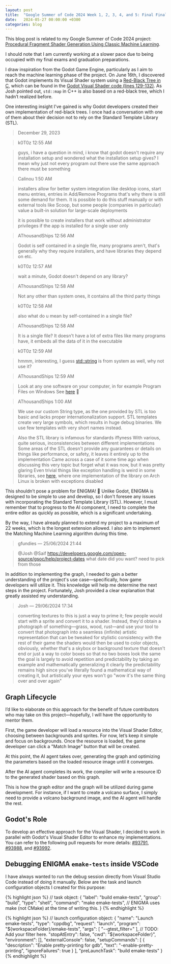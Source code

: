 ```yaml
---
layout: post
title:  "Google Summer of Code 2024 Week 1, 2, 3, 4, and 5: Final Final Exams"
date:   2024-05-27 00:00:00 +0300
categories: blog
---
```


This blog post is related to my Google Summer of Code 2024 project: [Procedural Fragment Shader Generation Using Classic Machine Learning][my-google-summer-of-code-2024-project].

I should note that I am currently working at a slower pace due to being occupied with my final exams and graduation preparations.

I draw inspiration from the Godot Game Engine, particularly as I aim to reach the machine learning phase of the project. On June 16th, I discovered that Godot implements its Visual Shader system using a [Red-Black Tree in C][red-black-tree-c-code], which can be found in the [Godot Visual Shader code (lines 129-132)][godot-visual-shader-h-129-132]. As Josh pointed out, `std::map` in C++ is also based on a red-black tree, which I hadn’t realized before.

One interesting insight I've gained is why Godot developers created their own implementation of red-black trees. I once had a conversation with one of them about their decision not to rely on the Standard Template Library (STL).

> December 29, 2023
 
> k0T0z 12:55 AM

> guys, i have a question in mind, i know that godot doesn't require any installation setup and wondered what the installation setup gives? I mean why just not every program out there use the same approach there must be something

> Calinou 1:50 AM

> installers allow for better system integration like desktop icons, start menu entries, entries in Add/Remove Programs
> that's why there is still some demand for them. It is possible to do this stuff manually or with external tools like Scoop, but some people (companies in particular) value a built-in solution for large-scale deployments
>
> it is possible to create installers that work without administrator privileges if the app is installed for a single user only

> AThousandShips 12:56 AM

> Godot is self contained in a single file, many programs aren't, that's generally why they require installers, and have libraries they depend on etc.

> k0T0z 12:57 AM

> wait a minute, Godot doesn't depend on any library?

> AThousandShips 12:58 AM

> Not any other than system ones, it contains all the third party things

> k0T0z 12:58 AM

> also what do u mean by self-contained in a single file?

> AThousandShips 12:58 AM

> It is a single file? It doesn't have a lot of extra files like many programs have, it embeds all the data of it in the executable

> k0T0z 12:59 AM

> hmmm, interesting, I guess <std::string> is from system as well, why not use it?

> AThousandShips 12:59 AM

> Look at any one software on your computer, in for example Program Files on Windows
> See [here](https://docs.godotengine.org/en/stable/about/faq.html#doc-faq-why-not-stl) 🙂

> AThousandShips 1:00 AM

> We use our custom String type, as the one provided by STL is too basic and lacks proper internationalization support.
> STL templates create very large symbols, which results in huge debug binaries. We use few templates with very short names instead.

> Also the STL library is infamous for standards iffyness
> With various, quite serious, inconsistencies between different implementations
> Some areas of the STL doesn't provide any guarantees or details on things like performance, or safety, it leaves it entirely up to the implementation
> Came across a case of it some time ago when discussing this very topic but forget what it was now, but it was pretty glaring
> Even trivial things like exception handling is weird in some libraries, see [here](https://github.com/godotengine/godot-cpp/issues/1326), where one implementation of the library on Arch Linux is broken with exceptions disabled

This shouldn’t pose a problem for ENIGMA! 🤣 Unlike Godot, ENIGMA is designed to be simple to use and develop, so I don't foresee any issues with incorporating the Standard Template Library (STL). However, I must remember that to progress to the AI component, I need to complete the entire editor as quickly as possible, which is a significant undertaking.

By the way, I have already planned to extend my project to a maximum of 22 weeks, which is the longest extension allowed. I also aim to implement the Matching Machine Learning algorithm during this time.

> gfundies — 25/06/2024 21:44

> @Josh @Saif https://developers.google.com/open-source/gsoc/help/project-dates what date did you want?
> need to pick from those

In addition to implementing the graph, I needed to gain a better understanding of the project's use case—specifically, how game developers will utilize it. This knowledge will help me determine the next steps in the project. Fortunately, Josh provided a clear explanation that greatly assisted my understanding.

> Josh — 29/06/2024 17:34

> converting textures to this is just a way to prime it; few people would start with a sprite and convert it to a shader. Instead, they'd obtain a photograph of something—grass, wood, rust—and use your tool to convert that photograph into a seamless (infinite) artistic representation that can be tweaked for stylistic consistency with the rest of their game
> the shaders would then be used to color objects, obviously, whether that's a skybox or background texture that doesn't end or just a way to color boxes so that no two boxes look the same
> the goal is largely to avoid repetition and predictability by taking an example and mathematically generalizing it
> clearly the predictability remains high since you've literally found a mathematical way of creating it, but artistically your eyes won't go "wow it's the same thing over and over again"

## Graph Lifecycle

I’d like to elaborate on this approach for the benefit of future contributors who may take on this project—hopefully, I will have the opportunity to mentor them.

First, the game developer will load a resource into the Visual Shader Editor, choosing between backgrounds and sprites. For now, let’s keep it simple and focus on backgrounds. Once the resource is loaded, the game developer can click a "Match Image" button that will be created.

At this point, the AI agent takes over, generating the graph and optimizing the parameters based on the loaded resource image until it converges.

After the AI agent completes its work, the compiler will write a resource ID to the generated shader based on this graph.

This is how the graph editor and the graph will be utilized during game development. For instance, if I want to create a volcano surface, I simply need to provide a volcano background image, and the AI agent will handle the rest.

## Godot's Role

To develop an effective approach for the Visual Shader, I decided to work in parallel with Godot's Visual Shader Editor to enhance my implementations. You can refer to the following pull requests for more details: [#93791](https://github.com/godotengine/godot/pull/93791), [#93988](https://github.com/godotengine/godot/pull/93988), and [#93992](https://github.com/godotengine/godot/pull/93992).

## Debugging ENIGMA ``emake-tests`` inside VSCode

I have always wanted to run the debug session directly from Visual Studio Code instead of doing it manually. Below are the task and launch configuration objects I created for this purpose:

{% highlight json %}
// task object:
{
    "label": "build emake-tests",
    "group": "build",
    "type": "shell",
    "command": "make emake-tests", // ENIGMA uses make (not CMake) at the time of writing this.
}
{% endhighlight %}

{% highlight json %}
// launch configuration object:
{
    "name": "Launch emake-tests",
    "type": "cppdbg",
    "request": "launch",
    "program": "${workspaceFolder}/emake-tests",
    "args": [ "--gtest_filter=" ], // TODO: Add your filter here.
    "stopAtEntry": false,
    "cwd": "${workspaceFolder}",
    "environment": [],
    "externalConsole": false,
    "setupCommands":
    [
        {
            "description": "Enable pretty-printing for gdb",
            "text": "-enable-pretty-printing",
            "ignoreFailures": true
        }
    ],
    "preLaunchTask": "build emake-tests"
}
{% endhighlight %}

[my-google-summer-of-code-2024-project]: https://summerofcode.withgoogle.com/programs/2024/projects/wYTZuQbA
[gtest-running-a-subset-of-the-tests]: https://google.github.io/googletest/advanced.html#running-a-subset-of-the-tests
[red-black-tree-c-code]: https://web.archive.org/web/20120507164830/https://web.mit.edu/~emin/www/source_code/red_black_tree/index.html
[godot-visual-shader-h-129-132]: https://github.com/godotengine/godot/blob/705b7a0b0bd535c95e4e8fb439f3d84b3fb4f427/scene/resources/visual_shader.h#L129-L132
